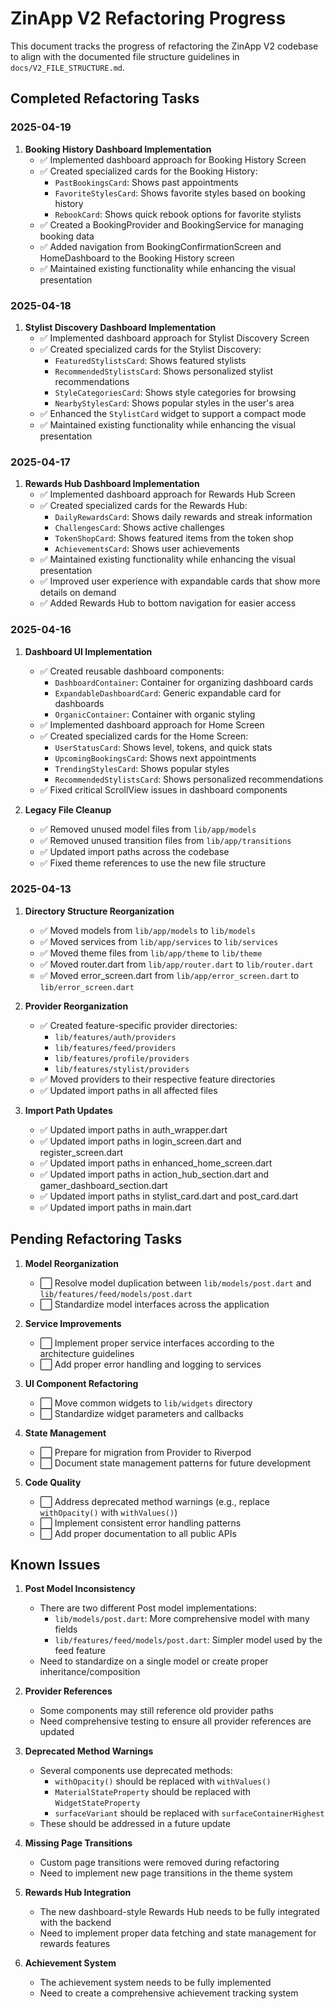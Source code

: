 # ZinApp V2 Refactoring Progress

This document tracks the progress of refactoring the ZinApp V2 codebase to align with the documented file structure guidelines in `docs/V2_FILE_STRUCTURE.md`.

## Completed Refactoring Tasks

### 2025-04-19

1. **Booking History Dashboard Implementation**
   - ✅ Implemented dashboard approach for Booking History Screen
   - ✅ Created specialized cards for the Booking History:
     - `PastBookingsCard`: Shows past appointments
     - `FavoriteStylesCard`: Shows favorite styles based on booking history
     - `RebookCard`: Shows quick rebook options for favorite stylists
   - ✅ Created a BookingProvider and BookingService for managing booking data
   - ✅ Added navigation from BookingConfirmationScreen and HomeDashboard to the Booking History screen
   - ✅ Maintained existing functionality while enhancing the visual presentation

### 2025-04-18

1. **Stylist Discovery Dashboard Implementation**
   - ✅ Implemented dashboard approach for Stylist Discovery Screen
   - ✅ Created specialized cards for the Stylist Discovery:
     - `FeaturedStylistsCard`: Shows featured stylists
     - `RecommendedStylistsCard`: Shows personalized stylist recommendations
     - `StyleCategoriesCard`: Shows style categories for browsing
     - `NearbyStylesCard`: Shows popular styles in the user's area
   - ✅ Enhanced the `StylistCard` widget to support a compact mode
   - ✅ Maintained existing functionality while enhancing the visual presentation

### 2025-04-17

1. **Rewards Hub Dashboard Implementation**
   - ✅ Implemented dashboard approach for Rewards Hub Screen
   - ✅ Created specialized cards for the Rewards Hub:
     - `DailyRewardsCard`: Shows daily rewards and streak information
     - `ChallengesCard`: Shows active challenges
     - `TokenShopCard`: Shows featured items from the token shop
     - `AchievementsCard`: Shows user achievements
   - ✅ Maintained existing functionality while enhancing the visual presentation
   - ✅ Improved user experience with expandable cards that show more details on demand
   - ✅ Added Rewards Hub to bottom navigation for easier access

### 2025-04-16

1. **Dashboard UI Implementation**
   - ✅ Created reusable dashboard components:
     - `DashboardContainer`: Container for organizing dashboard cards
     - `ExpandableDashboardCard`: Generic expandable card for dashboards
     - `OrganicContainer`: Container with organic styling
   - ✅ Implemented dashboard approach for Home Screen
   - ✅ Created specialized cards for the Home Screen:
     - `UserStatusCard`: Shows level, tokens, and quick stats
     - `UpcomingBookingsCard`: Shows next appointments
     - `TrendingStylesCard`: Shows popular styles
     - `RecommendedStylistsCard`: Shows personalized recommendations
   - ✅ Fixed critical ScrollView issues in dashboard components

2. **Legacy File Cleanup**
   - ✅ Removed unused model files from `lib/app/models`
   - ✅ Removed unused transition files from `lib/app/transitions`
   - ✅ Updated import paths across the codebase
   - ✅ Fixed theme references to use the new file structure

### 2025-04-13

1. **Directory Structure Reorganization**
   - ✅ Moved models from `lib/app/models` to `lib/models`
   - ✅ Moved services from `lib/app/services` to `lib/services`
   - ✅ Moved theme files from `lib/app/theme` to `lib/theme`
   - ✅ Moved router.dart from `lib/app/router.dart` to `lib/router.dart`
   - ✅ Moved error_screen.dart from `lib/app/error_screen.dart` to `lib/error_screen.dart`

2. **Provider Reorganization**
   - ✅ Created feature-specific provider directories:
     - `lib/features/auth/providers`
     - `lib/features/feed/providers`
     - `lib/features/profile/providers`
     - `lib/features/stylist/providers`
   - ✅ Moved providers to their respective feature directories
   - ✅ Updated import paths in all affected files

3. **Import Path Updates**
   - ✅ Updated import paths in auth_wrapper.dart
   - ✅ Updated import paths in login_screen.dart and register_screen.dart
   - ✅ Updated import paths in enhanced_home_screen.dart
   - ✅ Updated import paths in action_hub_section.dart and gamer_dashboard_section.dart
   - ✅ Updated import paths in stylist_card.dart and post_card.dart
   - ✅ Updated import paths in main.dart

## Pending Refactoring Tasks

1. **Model Reorganization**
   - ⬜ Resolve model duplication between `lib/models/post.dart` and `lib/features/feed/models/post.dart`
   - ⬜ Standardize model interfaces across the application

2. **Service Improvements**
   - ⬜ Implement proper service interfaces according to the architecture guidelines
   - ⬜ Add proper error handling and logging to services

3. **UI Component Refactoring**
   - ⬜ Move common widgets to `lib/widgets` directory
   - ⬜ Standardize widget parameters and callbacks

4. **State Management**
   - ⬜ Prepare for migration from Provider to Riverpod
   - ⬜ Document state management patterns for future development

5. **Code Quality**
   - ⬜ Address deprecated method warnings (e.g., replace `withOpacity()` with `withValues()`)
   - ⬜ Implement consistent error handling patterns
   - ⬜ Add proper documentation to all public APIs

## Known Issues

1. **Post Model Inconsistency**
   - There are two different Post model implementations:
     - `lib/models/post.dart`: More comprehensive model with many fields
     - `lib/features/feed/models/post.dart`: Simpler model used by the feed feature
   - Need to standardize on a single model or create proper inheritance/composition

2. **Provider References**
   - Some components may still reference old provider paths
   - Need comprehensive testing to ensure all provider references are updated

3. **Deprecated Method Warnings**
   - Several components use deprecated methods:
     - `withOpacity()` should be replaced with `withValues()`
     - `MaterialStateProperty` should be replaced with `WidgetStateProperty`
     - `surfaceVariant` should be replaced with `surfaceContainerHighest`
   - These should be addressed in a future update

4. **Missing Page Transitions**
   - Custom page transitions were removed during refactoring
   - Need to implement new page transitions in the theme system

5. **Rewards Hub Integration**
   - The new dashboard-style Rewards Hub needs to be fully integrated with the backend
   - Need to implement proper data fetching and state management for rewards features

6. **Achievement System**
   - The achievement system needs to be fully implemented
   - Need to create a comprehensive achievement tracking system

